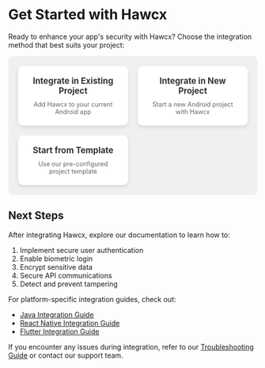 <!-- End Cloudflare Web Analytics -->

<script async src="https://www.googletagmanager.com/gtag/js?id=G-B89K3ZN1LX"></script>
<script>
  window.dataLayer = window.dataLayer || [];
  function gtag(){dataLayer.push(arguments);}
  gtag('js', new Date());

  gtag('config', 'G-B89K3ZN1LX');
</script>



# Get Started with Hawcx

Ready to enhance your app's security with Hawcx? Choose the integration method that best suits your project:

<div class="grid-container">
  <div class="grid-item" onclick="location.href='/android/existing-project'">
    <i class="fa fa-plus-square"></i>
    <h3>Integrate in Existing Project</h3>
    <p>Add Hawcx to your current Android app</p>
  </div>

  <div class="grid-item" onclick="location.href='/android/new-project'">
    <i class="fa fa-file-code"></i>
    <h3>Integrate in New Project</h3>
    <p>Start a new Android project with Hawcx</p>
  </div>

  <div class="grid-item" onclick="location.href='/android/template-project'">
    <i class="fa fa-clone"></i>
    <h3>Start from Template</h3>
    <p>Use our pre-configured project template</p>
  </div>
</div>

<style>
  .grid-container {
    display: grid; /* Defines the container as a grid layout */
    grid-template-columns: repeat(auto-fit, minmax(200px, 1fr)); /* Responsive columns */
    gap: 20px; /* Adds space between grid items */
    padding: 20px; /* Adds padding inside the grid container */
    background-color: #f0f0f0; /* Light background color for the container */
    border-radius: 10px; /* Rounds the corners of the container */
  }

  .grid-item {
    background-color: #ffffff; /* White background for grid items */
    border-radius: 10px; /* Rounds the corners of each grid item */
    padding: 20px; /* Adds padding inside each grid item */
    text-align: center; /* Centers the text inside each grid item */
    box-shadow: 0 4px 8px rgba(0, 0, 0, 0.1); /* Adds a subtle shadow */
    transition: transform 0.3s, box-shadow 0.3s; /* Smooth transitions for transform and shadow */
  }

  .grid-item:hover {
    transform: translateY(-5px); /* Moves the item up slightly on hover */
    box-shadow: 0 6px 12px rgba(0, 0, 0, 0.15); /* Darker shadow on hover */
  }

  .grid-item i {
    font-size: 3rem; /* Sets the font size for icons inside grid items */
    color: #007bff; /* Primary color for icons */
    margin-bottom: 10px; /* Adds space below icons */
    opacity: 0.8; /* Slightly transparent for a modern look */
    transition: color 0.3s; /* Smooth transition for icon color */
  }

  .grid-item:hover i {
    color: #0056b3; /* Darker color for icons on hover */
  }

  .grid-item h3 {
    font-size: 1.2em; /* Sets the font size for headings */
    color: #333; /* Dark color for headings */
    margin: 0; /* Removes default margin */
  }

  .grid-item p {
    font-size: 0.9em; /* Sets the font size for text */
    color: #666; /* Medium grey color for text */
    margin: 10px 0 0; /* Adds margin above the text */
  }
</style>


## Next Steps

After integrating Hawcx, explore our documentation to learn how to:

1. Implement secure user authentication
2. Enable biometric login
3. Encrypt sensitive data
4. Secure API communications
5. Detect and prevent tampering

For platform-specific integration guides, check out:

- [Java Integration Guide](android/java-integration.md)
- [React Native Integration Guide](android/react-integration.md)
- [Flutter Integration Guide](android/flutter-integration.md)

If you encounter any issues during integration, refer to our [Troubleshooting Guide](troubleshoot.md) or contact our support team.
